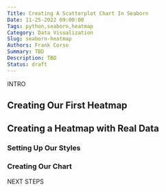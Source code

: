 ```yaml
---
Title: Creating A Scatterplot Chart In Seaborn
Date: 11-25-2022 09:00:00
Tags: python,seaborn,heatmap
Category: Data Visualization
Slug: seaborn-heatmap
Authors: Frank Corso
Summary: TBD
Description: TBD
Status: draft
---
```

INTRO

## Creating Our First Heatmap

## Creating a Heatmap with Real Data

### Setting Up Our Styles

### Creating Our Chart

NEXT STEPS